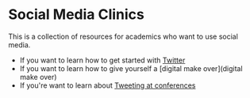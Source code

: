 # Social Media Clinics

This is a collection of resources for academics who want to use social media.

* If you want to learn how to get started with [Twitter](twitter)
* If you want to learn how to give yourself a [digital make over](digital make over)
* If you're want to learn about [Tweeting at conferences](conferences)
